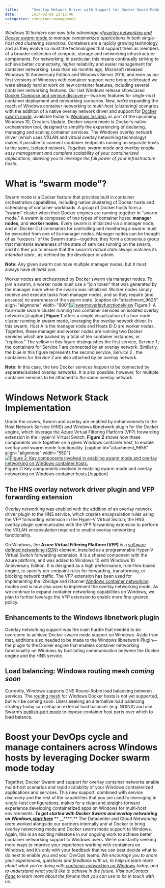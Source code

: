 ```yaml
---
title:      "Overlay Network Driver with Support for Docker Swarm Mode Now Available to Windows Insiders on Windows 10"
date:       2017-02-09 23:13:46
categories: container-management
---
```

_Windows 10 Insiders can now take advantage of[overlay networking and Docker swarm mode ](https://docs.microsoft.com/virtualization/windowscontainers/manage-containers/swarm-mode)_ _to manage containerized applications in both single-host and clustering scenarios._ Containers are a rapidly growing technology, and as they evolve so must the technologies that support them as members of a broader collection of compute, storage and networking infrastructure components. For networking, in particular, this means continually striving to achieve better connectivity, higher reliability and easier management for container networking. Less than six months ago, Microsoft released Windows 10 Anniversary Edition and Windows Server 2016, and even as our first versions of Windows with container support were being celebrated we were already hard at work on new container features, including several container networking features. Our last Windows release showcased [Docker Compose and service discovery](https://blogs.technet.microsoft.com/virtualization/2016/10/18/use-docker-compose-and-service-discovery-on-windows-to-scale-out-your-multi-service-container-application/)—two key features for _single-host_ container deployment and networking scenarios. Now, we’re expanding the reach of Windows container networking to _multi-host (clustering)_ scenarios with the addition of a native overlay network driver and support for [Docker swarm mode](https://docs.docker.com/engine/swarm/), available today to [Windows Insiders](https://insider.windows.com/) as part of the upcoming Windows 10, Creators Update. Docker swarm mode is Docker’s native orchestration tool, designed to simplify the experiencing of declaring, managing and scaling container services. The Windows overlay network driver (which uses VXLAN and virtual overlay networking technology) makes it possible to connect container endpoints running on separate hosts to the same, isolated network. _Together, swarm mode and overlay enable easy management and complete scalability of your containerized applications, allowing you to leverage the full power of your infrastructure hosts._

# What is “swarm mode”?

Swarm mode is a Docker feature that provides built in container orchestration capabilities, including native clustering of Docker hosts and scheduling of container workloads. A group of Docker hosts form a “swarm” cluster when their Docker engines are running together in “swarm mode.” A swarm is composed of two types of container hosts: **manager nodes,** and **worker nodes**. Every swarm is initialized via a manager node, and all Docker CLI commands for controlling and monitoring a swarm must be executed from one of its manager nodes. Manager nodes can be thought of as “keepers” of the Swarm state—together, they form a consensus group that maintains awareness of the state of services running on the swarm, and it’s their job to ensure that the swarm’s _actual state_ always matches its _intended state_ , as defined by the developer or admin. 

**Note:** Any given swarm can have multiple manager nodes, but it must always have _at least one_.

Worker nodes are orchestrated by Docker swarm via manager nodes. To join a swarm, a worker node must use a “join token” that was generated by the manager node when the swarm was initialized. Worker nodes simply receive and execute tasks from manager nodes, and so they require (and possess) no awareness of the swarm state. [caption id="attachment_9625" align="alignnone" width="600"][![swarmoverlayfunctionalview](https://msdnshared.blob.core.windows.net/media/2017/02/SwarmOverlayFunctionalView-1024x811.png)](https://msdnshared.blob.core.windows.net/media/2017/02/SwarmOverlayFunctionalView.png) Figure 1: A four-node swarm cluster running two container services on isolated overlay networks.[/caption] **Figure 1** offers a simple visualization of a four-node cluster running in swarm mode, leveraging the overlay network driver. In this swarm, Host A is the manager node and Hosts B-D are worker nodes. Together, these manager and worker nodes are running two Docker services which are backed by a total of ten container instances, or “replicas.” The yellow in this figure distinguishes the first service, _Service 1_ ; the containers for Service 1 are connected by an overlay network. Similarly, the blue in this figure represents the second service, _Service 2_ ; the containers for Service 2 are also attached by an overlay network. 

**Note:** In this case, the two Docker services happen to be connected by separate/isolated overlay networks. It is also possible, however, for multiple container services to be attached to _the same_ overlay network.

# Windows Network Stack Implementation

Under the covers, Swarm and overlay are enabled by enhancements to the Host Network Service (HNS) and Windows libnetwork plugin for the Docker engine, which leverage the Azure Virtual Filtering Platform (VFP) forwarding extension in the Hyper-V Virtual Switch. **Figure 2** shows how these components work together on a given Windows container host, to enable overlay and swarm mode functionality. [caption id="attachment_9655" align="alignnone" width="550"][![Figure 2: Key components involved in enabling swarm mode and overlay networking on Windows container hosts.](https://msdnshared.blob.core.windows.net/media/2017/02/SwarmOverlayImplementationView1.png)](https://msdnshared.blob.core.windows.net/media/2017/02/SwarmOverlayImplementationView1.png) Figure 2: Key components involved in enabling swarm mode and overlay networking on Windows container hosts.[/caption] 

##  The HNS overlay network driver plugin and VFP forwarding extension

Overlay networking was enabled with the addition of an overlay network driver plugin to the HNS service, which creates encapsulation rules using the VFP forwarding extension in the Hyper-V Virtual Switch; the HNS overlay plugin communicates with the VFP forwarding extension to perform the VXLAN encapsulation required to enable overlay networking functionality. 

On Windows, the **Azure Virtual Filtering Platform (VFP)** is a [software defined networking (SDN)](https://technet.microsoft.com/windows-server-docs/networking/sdn/sdn-intro) element, installed as a programmable Hyper-V Virtual Switch forwarding extension. It is a shared component with the Azure platform, and was added to Windows 10 with Windows 10 Anniversary Edition. It is designed as a high performance, rule-flow based engine, to specify per-endpoint rules for forwarding, transforming, or blocking network traffic. The VFP extension has been used for implementing the l2bridge and l2tunnel [Windows container networking](https://docs.microsoft.com/virtualization/windowscontainers/manage-containers/container-networking) modes and is now also used to implement the overlay networking mode. As we continue to expand container networking capabilities on Windows, we plan to further leverage the VFP extension to enable more fine-grained policy.

##  Enhancements to the Windows libnetwork plugin

Overlay networking support was the main hurdle that needed to be overcome to achieve Docker swarm mode support on Windows. Aside from that, additions also needed to be made to the Windows libnetwork Plugin—the plugin to the Docker engine that enables container networking functionality on Windows by facilitating communication between the Docker engine and the HNS service. 

## Load balancing: Windows routing mesh _coming soon_

Currently, Windows supports DNS Round-Robin load balancing between services. The [routing mesh](https://docs.docker.com/engine/swarm/ingress/) for Windows Docker hosts is not yet supported, but will be coming soon. Users seeking an alternative load balancing strategy today can setup an external load balancer (e.g. NGINX) and use Swarm’s [publish-port mode](https://docs.docker.com/engine/reference/commandline/service_create/#/publish-service-ports-externally-to-the-swarm--p---publish) to expose container host ports over which to load balance. 

# Boost your DevOps cycle and manage containers across Windows hosts by leveraging Docker swarm mode today

Together, Docker Swarm and support for overlay container networks enable multi-host scenarios and rapid scalability of your Windows containerized applications and services. This new support, combined with service discovery and the rest of the capabilities that you are used to leveraging in single-host configurations, makes for a clean and straight-forward experience developing containerized apps on Windows for multi-host environments. **_To get started with Docker Swarm and overlay networking on Windows,[start here](https://docs.microsoft.com/virtualization/windowscontainers/manage-containers/swarm-mode)_** ** __****_._** The Datacenter and Cloud _Networking team_ worked alongside our partners internally and at Docker to bring overlay networking mode and Docker swarm mode support to Windows. Again, this is an exciting milestone in our ongoing work to achieve better container networking support to Windows users. We’re constantly seeking more ways to improve your experience working with containers on Windows, and it’s only with your feedback that we can best decide what to do next to enable you and your DevOps teams. _We encourage you to share your experiences, questions and feedback with us, to help us learn more about what you’re doing with_[ _container networking on Windows_](https://docs.microsoft.com/virtualization/windowscontainers/manage-containers/container-networking) _today, and to understand what you’d like to achieve in the future. Visit our[Contact Page](https://technet.microsoft.com/windows-server-docs/networking/sdn/contact-sdn-team) to learn more about the forums that you can use to be in touch with us._
